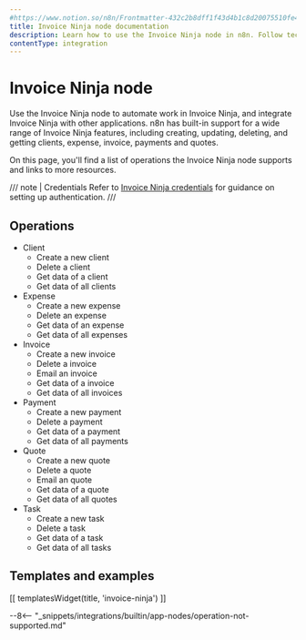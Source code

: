 ```yaml
---
#https://www.notion.so/n8n/Frontmatter-432c2b8dff1f43d4b1c8d20075510fe4
title: Invoice Ninja node documentation
description: Learn how to use the Invoice Ninja node in n8n. Follow technical documentation to integrate Invoice Ninja node into your workflows.
contentType: integration
---
```


# Invoice Ninja node

Use the Invoice Ninja node to automate work in Invoice Ninja, and integrate Invoice Ninja with other applications. n8n has built-in support for a wide range of Invoice Ninja features, including creating, updating, deleting, and getting clients, expense, invoice, payments and quotes. 

On this page, you'll find a list of operations the Invoice Ninja node supports and links to more resources.

/// note | Credentials
Refer to [Invoice Ninja credentials](/integrations/builtin/credentials/invoiceninja/) for guidance on setting up authentication. 
///

## Operations

* Client
    * Create a new client
    * Delete a client
    * Get data of a client
    * Get data of all clients
* Expense
    * Create a new expense
    * Delete an expense
    * Get data of an expense
    * Get data of all expenses
* Invoice
    * Create a new invoice
    * Delete a invoice
    * Email an invoice
    * Get data of a invoice
    * Get data of all invoices
* Payment
    * Create a new payment
    * Delete a payment
    * Get data of a payment
    * Get data of all payments
* Quote
    * Create a new quote
    * Delete a quote
    * Email an quote
    * Get data of a quote
    * Get data of all quotes
* Task
    * Create a new task
    * Delete a task
    * Get data of a task
    * Get data of all tasks

## Templates and examples

<!-- see https://www.notion.so/n8n/Pull-in-templates-for-the-integrations-pages-37c716837b804d30a33b47475f6e3780 -->
[[ templatesWidget(title, 'invoice-ninja') ]]

--8<-- "_snippets/integrations/builtin/app-nodes/operation-not-supported.md"
